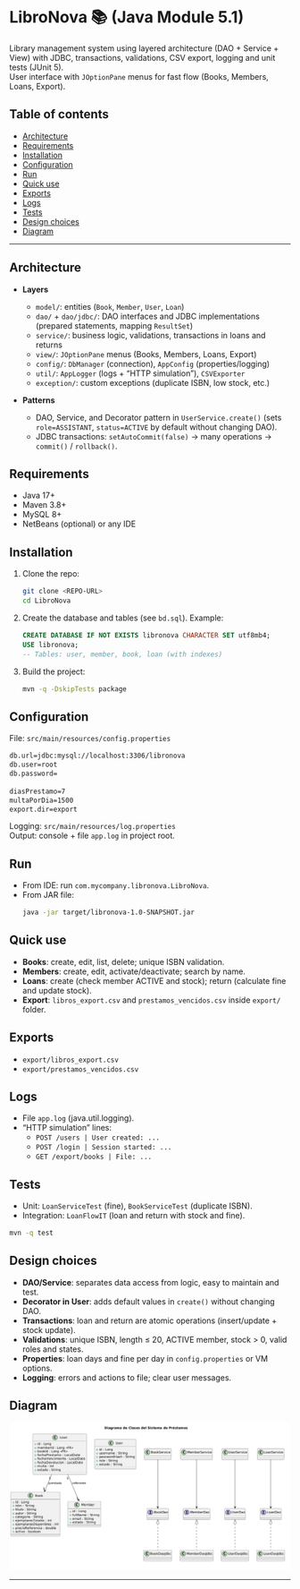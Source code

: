 # LibroNova 📚 (Java Module 5.1)

Library management system using layered architecture (DAO + Service + View) with JDBC, transactions, validations, CSV export, logging and unit tests (JUnit 5).  
User interface with `JOptionPane` menus for fast flow (Books, Members, Loans, Export).

## Table of contents
- [Architecture](#architecture)
- [Requirements](#requirements)
- [Installation](#installation)
- [Configuration](#configuration)
- [Run](#run)
- [Quick use](#quick-use)
- [Exports](#exports)
- [Logs](#logs)
- [Tests](#tests)
- [Design choices](#design-choices)
- [Diagram](#diagram)


---

## Architecture
- **Layers**
  - `model/`: entities (`Book`, `Member`, `User`, `Loan`)
  - `dao/` + `dao/jdbc/`: DAO interfaces and JDBC implementations (prepared statements, mapping `ResultSet`)
  - `service/`: business logic, validations, transactions in loans and returns
  - `view/`: `JOptionPane` menus (Books, Members, Loans, Export)
  - `config/`: `DbManager` (connection), `AppConfig` (properties/logging)
  - `util/`: `AppLogger` (logs + “HTTP simulation”), `CSVExporter`
  - `exception/`: custom exceptions (duplicate ISBN, low stock, etc.)

- **Patterns**
  - DAO, Service, and Decorator pattern in `UserService.create()` (sets `role=ASSISTANT`, `status=ACTIVE` by default without changing DAO).
  - JDBC transactions: `setAutoCommit(false)` → many operations → `commit()` / `rollback()`.

## Requirements
- Java 17+
- Maven 3.8+
- MySQL 8+
- NetBeans (optional) or any IDE

## Installation
1. Clone the repo:
   ```bash
   git clone <REPO-URL>
   cd LibroNova
   ```
2. Create the database and tables (see `bd.sql`). Example:
   ```sql
   CREATE DATABASE IF NOT EXISTS libronova CHARACTER SET utf8mb4;
   USE libronova;
   -- Tables: user, member, book, loan (with indexes)
   ```
3. Build the project:
   ```bash
   mvn -q -DskipTests package
   ```

## Configuration
File: `src/main/resources/config.properties`
```properties
db.url=jdbc:mysql://localhost:3306/libronova
db.user=root
db.password=

diasPrestamo=7
multaPorDia=1500
export.dir=export
```
Logging: `src/main/resources/log.properties`  
Output: console + file `app.log` in project root.

## Run
- From IDE: run `com.mycompany.libronova.LibroNova`.
- From JAR file:
  ```bash
  java -jar target/libronova-1.0-SNAPSHOT.jar
  ```

## Quick use
- **Books**: create, edit, list, delete; unique ISBN validation.
- **Members**: create, edit, activate/deactivate; search by name.
- **Loans**: create (check member ACTIVE and stock); return (calculate fine and update stock).
- **Export**: `libros_export.csv` and `prestamos_vencidos.csv` inside `export/` folder.

## Exports
- `export/libros_export.csv`
- `export/prestamos_vencidos.csv`

## Logs
- File `app.log` (java.util.logging).
- “HTTP simulation” lines:
  - `POST /users | User created: ...`
  - `POST /login | Session started: ...`
  - `GET /export/books | File: ...`

## Tests
- Unit: `LoanServiceTest` (fine), `BookServiceTest` (duplicate ISBN).
- Integration: `LoanFlowIT` (loan and return with stock and fine).
```bash
mvn -q test
```

## Design choices
- **DAO/Service**: separates data access from logic, easy to maintain and test.
- **Decorator in User**: adds default values in `create()` without changing DAO.
- **Transactions**: loan and return are atomic operations (insert/update + stock update).
- **Validations**: unique ISBN, length ≤ 20, ACTIVE member, stock > 0, valid roles and states.
- **Properties**: loan days and fine per day in `config.properties` or VM options.
- **Logging**: errors and actions to file; clear user messages.

## Diagram

![App Screenshot](diagrama-clases.png)

---